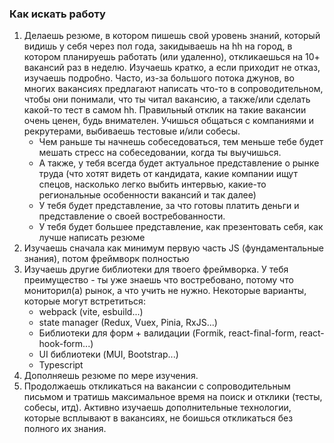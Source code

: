 ### Как искать работу

1. Делаешь резюме, в котором пишешь свой уровень знаний, который видишь у себя через пол года,
   закидываешь на hh на город, в котором планируешь работать (или удаленно), откликаешься на 10+ вакансий раз в
   неделю. Изучаешь кратко, а если приходит не отказ, изучаешь подробно. Часто, из-за большого потока джунов, во многих
   вакансиях предлагают написать что-то в сопроводительном, чтобы они понимали, что ты читал вакансию, а также/или сделать
   какой-то тест в самом hh. Правильный отклик на такие вакансии очень ценен, будь внимателен.
   Учишься общаться с компаниями и рекрутерами, выбиваешь
   тестовые и/или собесы.
    - Чем раньше ты начнешь собеседоваться, тем меньше тебе будет мешать стресс на собеседовании,
      когда ты выучишься.
    - А также, у тебя всегда будет актуальное представление о рынке труда (что хотят видеть от
      кандидата, какие компании ищут спецов, насколько легко выбить интервью, какие-то региональные особенности вакансий
      и так далее)
    - У тебя будет представление, за что готовы платить деньги и представление о своей востребованности.
    - У тебя будет большее представление, как презентовать себя, как лучше написать резюме
2. Изучаешь сначала как минимум первую часть JS (фундаментальные знания), потом фреймворк полностью
3. Изучаешь другие библиотеки для твоего фреймворка. У тебя преимущество - ты уже знаешь что востребовано, потому что
   мониторил(а) рынок, а что учить не нужно. Некоторые варианты, которые могут встретиться:
    - webpack (vite, esbuild...)
    - state manager (Redux, Vuex, Pinia, RxJS...)
    - Библиотеки для форм + валидации (Formik, react-final-form, react-hook-form...)
    - UI библиотеки (MUI, Bootstrap...)
    - Typescript
4. Дополняешь резюме по мере изучения.
5. Продолжаешь откликаться на вакансии с сопроводительным письмом и тратишь максимальное время на поиск и
   отклики (тесты, собесы, итд). Активно изучаешь дополнительные технологии, которые всплывают в вакансиях, не боишься
   откликаться без полного их знания.
